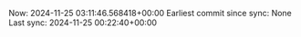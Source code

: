Now: 2024-11-25 03:11:46.568418+00:00 Earliest commit since sync: None Last sync: 2024-11-25 00:22:40+00:00
